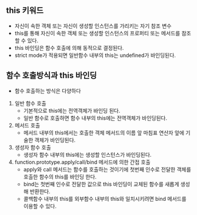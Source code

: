 ## this 키워드
  - 자신이 속한 객체 또는 자신이 생성할 인스턴스를 가리키는 자기 참조 변수
  - this를 통해 자신이 속한 객체 또는 생성할 인스턴스의 프로퍼티 또는 메서드를 참조할 수 있다.
  - this 바인딩은 함수 호출에 의해 동적으로 결정된다.
  - strict mode가 적용되면 일반함수 내부의 this는 undefined가 바인딩된다.

## 함수 호출방식과 this 바인딩
  - 함수 호출하는 방식은 다양하다
  1. 일반 함수 호출
      - 기본적으로 this에는 전역객체가 바인딩 된다.
      - 일반 함수로 호출하면 함수 내부의 this에는 전역객체가 바인딩된다.
  2. 메서드 호출 
      - 메서드 내부의 this에서는 호출한 객체 메서드의 이름 앞 마침표 연산자 앞에 기술한 객체가 바인딩된다.
  3. 생성자 함수 호출
      - 생성자 함수 내부의 this에는 생성할 인스턴스가 바인딩된다.
  4. function.prototype.apply/call/bind 메서드에 의한 간접 호출
      - apply와 call 메서드는 함수를 호출하는 것이기에 첫번째 인수로 전달한 객체를 호출한 함수의 this를 바인딩 한다.
      - bind는 첫번째 인수로 전달한 값으로 this 바인딩이 교체된 함수를 새롭게 생성해 반환한다.
      - 콜백함수 내부의 this를 외부함수 내부의 this와 일치시키려면 bind 메서드를 이용할 수 있다.
